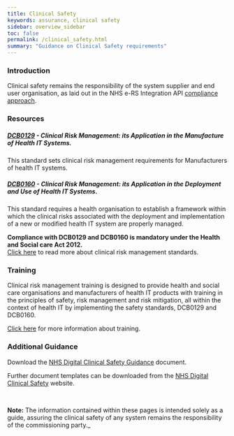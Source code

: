 ```yaml
---
title: Clinical Safety
keywords: assurance, clinical safety
sidebar: overview_sidebar
toc: false
permalink: /clinical_safety.html
summary: "Guidance on Clinical Safety requirements"
---
```


### Introduction
Clinical safety remains the responsibility of the system supplier and end user organisation, as laid out in the NHS e-RS Integration API [compliance approach](assure_compliance_approach.html).

### Resources

##### [DCB0129](https://digital.nhs.uk/data-and-information/information-standards/information-standards-and-data-collections-including-extractions/publications-and-notifications/standards-and-collections/dcb0129-clinical-risk-management-its-application-in-the-manufacture-of-health-it-systems)  - Clinical Risk Management: its Application in the Manufacture of Health IT Systems.  
This standard sets clinical risk management requirements for Manufacturers of health IT systems.

##### [DCB0160](https://digital.nhs.uk/data-and-information/information-standards/information-standards-and-data-collections-including-extractions/publications-and-notifications/standards-and-collections/dcb0160-clinical-risk-management-its-application-in-the-deployment-and-use-of-health-it-systems) - Clinical Risk Management: its Application in the Deployment and Use of Health IT Systems.  
This standard requires a health organisation to establish a framework within which the clinical risks associated with the deployment and implementation of a new or modified health IT system are properly managed.  

**Compliance with DCB0129 and DCB0160 is mandatory under the Health and Social care Act 2012.**  
[Click here](https://digital.nhs.uk/services/solution-assurance/the-clinical-safety-team/clinical-risk-management-standards) to read more about clinical risk management standards.

###	Training  

Clinical risk management training is designed to provide health and social care organisations and manufacturers of health IT products with training in the principles of safety, risk management and risk mitigation, all within the context of health IT by implementing the safety standards, DCB0129 and DCB0160.

[Click here](https://digital.nhs.uk/services/solution-assurance/the-clinical-safety-team/clinical-risk-management-training) for more information about training.

### Additional Guidance  

Download the [NHS Digital Clinical Safety Guidance](https://digital.nhs.uk/binaries/content/assets/legacy/word/f/p/clincal_safety_guidance1.docx) document.

Further document templates can be downloaded from the [NHS Digital Clinical Safety](https://digital.nhs.uk/services/solution-assurance/the-clinical-safety-team/clinical-safety-documentation#clinical-risk-management) website.

<br>  

**Note:** The information contained within these pages is intended solely as a guide, assuring the clinical safety of any system remains the responsibility of the commissioning party._
